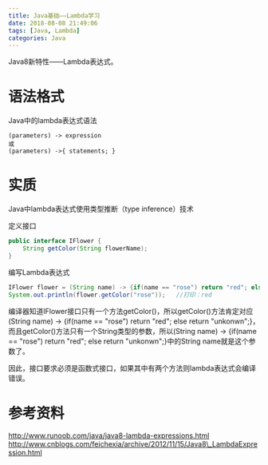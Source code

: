 ```yaml
---
title: Java基础——Lambda学习
date: 2018-08-08 21:49:06
tags: [Java, Lambda]
categories: Java
---
```

Java8新特性——Lambda表达式。
<!--more-->
# 语法格式
Java中的lambda表达式语法
```
(parameters) -> expression
或
(parameters) ->{ statements; }
```

# 实质
Java中lambda表达式使用类型推断（type inference）技术

定义接口
```java
public interface IFlower {
    String getColor(String flowerName);
}
```

编写Lambda表达式
```java
IFlower flower = (String name) -> {if(name == "rose") return "red"; else return "unkonwn";};
System.out.println(flower.getColor("rose"));   //打印：red
```

编译器知道IFlower接口只有一个方法getColor()，所以getColor()方法肯定对应(String name) -> {if(name == "rose") return "red"; else return "unkonwn";}，而且getColor()方法只有一个String类型的参数，所以(String name) -> {if(name == "rose") return "red"; else return "unkonwn";}中的String name就是这个参数了。

因此，接口要求必须是函数式接口，如果其中有两个方法则lambda表达式会编译错误。

# 参考资料
http://www.runoob.com/java/java8-lambda-expressions.html
http://www.cnblogs.com/feichexia/archive/2012/11/15/Java8\_LambdaExpression.html
